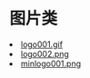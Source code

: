 # 图片类
<li><a href="https://gulixxx.github.io/image/logo001.gif" target="_blank">logo001.gif</a></li>
<li><a href="https://gulixxx.github.io/image/logo002.png" target="_blank">logo002.png</a></li>
<li><a href="https://gulixxx.github.io/image/minlogo001.png" target="_blank">minlogo001.png</a></li>
